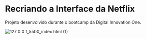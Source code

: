 # Recriando a Interface da Netflix

Projeto desenvolvido durante o bootcamp da Digital Innovation One.

![127 0 0 1_5500_index html (1)](https://user-images.githubusercontent.com/93205351/154870374-e709aebf-447b-4afd-8af8-b921f3fb5d0d.png)
